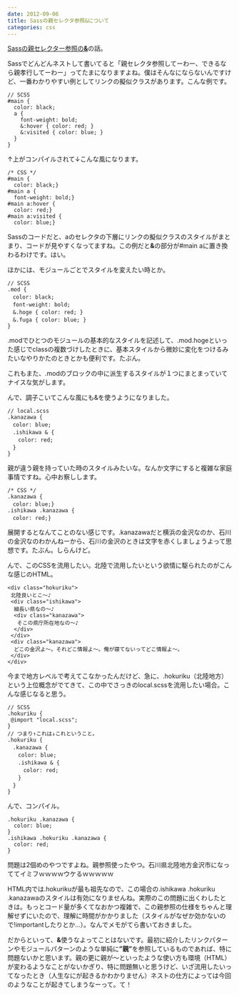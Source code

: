 ```yaml
---
date: 2012-09-06
title: Sassの親セレクタ参照&について
categories: css
---
```


<a href="http://sass-lang.com/docs/yardoc/file.SASS_REFERENCE.html#referencing_parent_selectors_">Sassの親セレクター参照の<strong>&amp;</strong></a>の話。

Sassでどんどんネストして書いてると「親セレクタ参照してーわー、できるなら親孝行してーわー」ってたまになりますよね。僕はそんなにならないんですけど、一番わかりやすい例としてリンクの擬似クラスがあります。こんな例です。

<!--more-->
<pre><code>// SCSS
#main {
  color: black;
  a {
    font-weight: bold;
    &amp;:hover { color: red; }
    &amp;:visited { color: blue; }
  }
}</code></pre>
↑上がコンパイルされて↓こんな風になります。
<pre><code>/* CSS */
#main {
  color: black;}
#main a {
  font-weight: bold;}
#main a:hover {
  color: red;}
#main a:visited {
  color: blue;}</code></pre>
Sassのコードだと、aのセレクタの下層にリンクの擬似クラスのスタイルがまとまり、コードが見やすくなってますね。この例だと<strong>&amp;</strong>の部分が#main aに置き換わるわけです。はい。

ほかには、モジュールごとでスタイルを変えたい時とか。
<pre><code>// SCSS
.mod {
　color: black;
　font-weight: bold;
　&amp;.hoge { color: red; }
　&amp;.fuga { color: blue; }
}</code></pre>
.modでひとつのモジュールの基本的なスタイルを記述して、.mod.hogeといった感じでclassの複数づけしたときに、基本スタイルから微妙に変化をつけるみたいなやりかたのときとかも便利です。たぶん。

これもまた、.modのブロックの中に派生するスタイルが１つにまとまっていてナイスな気がします。

んで、調子こいてこんな風にも&amp;を使うようになりました。
<pre><code>// local.scss
.kanazawa {
　color: blue;
　.ishikawa &amp; {
　　color: red;
　}
}</code></pre>
親が違う親を持っていた時のスタイルみたいな。なんか文字にすると複雑な家庭事情ですね。心中お察しします。
<pre><code>/* CSS */
.kanazawa {
　color: blue;}
.ishikawa .kanazawa {
　color: red;}</code></pre>
展開するとなんてことのない感じです。.kanazawaだと横浜の金沢なのか、石川の金沢なのわかんねーから、石川の金沢のときは文字を赤くしましょうよって思想です。たぶん。しらんけど。

んで、このCSSを流用したい。北陸で流用したいという欲情に駆られたのがこんな感じのHTML。
<pre><code>&lt;div class="hokuriku"&gt;
 北陸良いとこ～♪
 &lt;div class="ishikawa"&gt;
  細長い県なの～♪
  &lt;div class="kanazawa"&gt;
   そこの県庁所在地なの～♪
  &lt;/div&gt;
 &lt;/div&gt;
 &lt;div class="kanazawa"&gt;
  どこの金沢よ～。それどこ情報よ～。俺が寝てないってどこ情報よ～。
 &lt;/div&gt;
&lt;/div&gt;</code></pre>
今まで地方レベルで考えてこなかったんだけど、急に、.hokuriku（北陸地方）という上位概念がでてきて、この中でさっきのlocal.scssを流用したい場合。こんな感じなると思う。
<pre><code>// SCSS
.hokuriku {
 @import "local.scss";
}
// つまり↑これは↓これということ。
.hokuriku {
　.kanazawa {
　　color: blue;
　　.ishikawa &amp; {
　　　color: red;
　　}
　}
}</code></pre>
んで、コンパイル。
<pre><code>.hokuriku .kanazawa {
  color: blue;
}
.ishikawa .hokuriku .kanazawa {
  color: red;
}</code></pre>
問題は2個めのやつですよね。親参照使ったやつ。石川県北陸地方金沢市になっててイミフｗｗｗｗウケるｗｗｗｗｗ

HTML内では.hokurikuが最も祖先なので、この場合の.ishikawa .hokuriku .kanazawaのスタイルは有効になりませんね。実際のこの問題に出くわしたときは。もっとコード量が多くてなおかつ複雑で、この親参照の仕様をちゃんと理解せずにいたので、理解に時間がかかりました（スタイルがなぜか効かないので!importantしたりとか...）。なんでメモがてら書いておきました。

だからといって、<strong>&amp;</strong>使うなよってことはないです。最初に紹介したリンクパターンやモジュールパターンのような単純に<strong>”親”</strong>を参照しているものであれば、特に問題ないかと思います。親の更に親が〜といったような使い方も環境（HTML）が変わるようなことがないかぎり、特に問題無いと思うけど、いざ流用したいってなったとき（人生なにが起きるかわかりません）ネストの仕方によっては今回のようなことが起きてしまうなーって。て！
